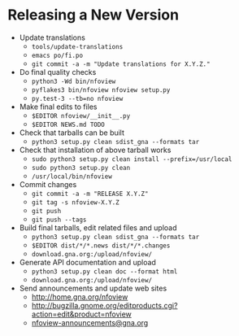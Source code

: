 Releasing a New Version
=======================

 * Update translations
   - `tools/update-translations`
   - `emacs po/fi.po`
   - `git commit -a -m "Update translations for X.Y.Z."`
 * Do final quality checks
   - `python3 -Wd bin/nfoview`
   - `pyflakes3 bin/nfoview nfoview setup.py`
   - `py.test-3 --tb=no nfoview`
 * Make final edits to files
   - `$EDITOR nfoview/__init__.py`
   - `$EDITOR NEWS.md TODO`
 * Check that tarballs can be built
   - `python3 setup.py clean sdist_gna --formats tar`
 * Check that installation of above tarball works
   - `sudo python3 setup.py clean install --prefix=/usr/local`
   - `sudo python3 setup.py clean`
   - `/usr/local/bin/nfoview`
 * Commit changes
   - `git commit -a -m "RELEASE X.Y.Z"`
   - `git tag -s nfoview-X.Y.Z`
   - `git push`
   - `git push --tags`
 * Build final tarballs, edit related files and upload
   - `python3 setup.py clean sdist_gna --formats tar`
   - `$EDITOR dist/*/*.news dist/*/*.changes`
   - `download.gna.org:/upload/nfoview/`
 * Generate API documentation and upload
   - `python3 setup.py clean doc --format html`
   - `download.gna.org:/upload/nfoview/`
 * Send announcements and update web sites
   - http://home.gna.org/nfoview
   - http://bugzilla.gnome.org/editproducts.cgi?action=edit&product=nfoview
   - nfoview-announcements@gna.org
